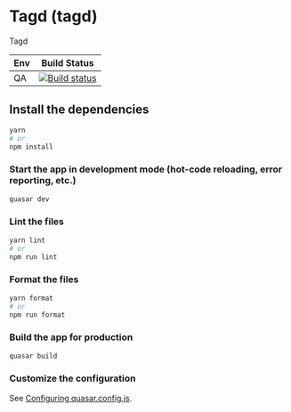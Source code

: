 # Tagd (tagd)

Tagd

| Env | Build Status                                                                                                                                        |
| --- | --------------------------------------------------------------------------------------------------------------------------------------------------- |
| QA  | [![Build status](https://build.appcenter.ms/v0.1/apps/88e5cb87-335e-45c4-abf3-2c0e5ca3c5c5/branches/feature%2Fandroid/badge)](https://appcenter.ms) |

## Install the dependencies

```bash
yarn
# or
npm install
```

### Start the app in development mode (hot-code reloading, error reporting, etc.)

```bash
quasar dev
```

### Lint the files

```bash
yarn lint
# or
npm run lint
```

### Format the files

```bash
yarn format
# or
npm run format
```

### Build the app for production

```bash
quasar build
```

### Customize the configuration

See [Configuring quasar.config.js](https://v2.quasar.dev/quasar-cli-vite/quasar-config-js).
